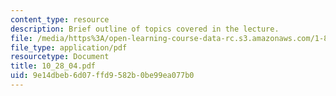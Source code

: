 ```yaml
---
content_type: resource
description: Brief outline of topics covered in the lecture.
file: /media/https%3A/open-learning-course-data-rc.s3.amazonaws.com/1-89-environmental-microbiology-fall-2004/9e14dbeb6d07ffd9582b0be99ea077b0_10_28_04.pdf
file_type: application/pdf
resourcetype: Document
title: 10_28_04.pdf
uid: 9e14dbeb-6d07-ffd9-582b-0be99ea077b0
---
```


